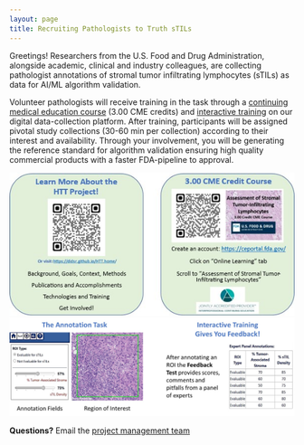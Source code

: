 ```yaml
---
layout: page
title: Recruiting Pathologists to Truth sTILs
---
```


Greetings! Researchers from the U.S. Food and Drug Administration, alongside academic, clinical and industry colleagues, are collecting pathologist annotations of stromal tumor infiltrating lymphocytes (sTILs) as data for AI/ML algorithm validation. 

Volunteer pathologists will receive training in the task through a [continuing medical education course](../training-2023/cmeCourse.md) (3.00 CME credits) and [interactive training](../training-2023/interactiveTraining-gettingStarted.md) on our digital data-collection platform. After training, participants will be assigned pivotal study collections (30-60 min per collection) according to their interest and availability. Through your involvement, you will be generating the reference standard for algorithm validation ensuring high quality commercial products with a faster FDA-pipeline to approval.

![](./pdfs-images/recruitReaders/httProj-QRcodes.jpg)
![](./pdfs-images/recruitReaders/httProj-task.jpg)

**Questions?** Email the [project management team](../team.md)
